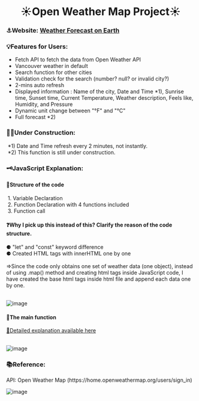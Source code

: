 <h1 align="center">☀️Open Weather Map Project☀️</h1>
<h3 align="left">⚓Website: <a href = "https://yuki-m.ciccc.tech/">Weather Forecast on Earth</a></h3>
<h3 align="left">💡Features for Users:</h3>

- Fetch API to fetch the data from Open Weather API
- Vancouver weather in default
- Search function for other cities
- Validation check for the search (number? null? or invalid city?)
- 2-mins auto refresh
- Displayed information : Name of the city, Date and Time *1), Sunrise time, Sunset time, Current Temperature, Weather description, Feels like, Humidity, and Pressure
- Dynamic unit change between "°F" and "°C"
- Full forecast *2)

<h3 align="left">🙇‍♀️Under Construction:</h3>
  &nbsp*1) Date and Time refresh every 2 minutes, not instantly.<br>
  &nbsp*2) This function is still under construction.

<h3 align="left">🗝️JavaScript Explanation:</h3>
  <h4>🧱Structure of the code</h4>
  &nbsp1. Variable Declaration<br>
  &nbsp2. Function Declaration with 4 functions included<br>
  &nbsp3. Function call <br>

  <h4>❓Why I pick up this instead of this? Clarify the reason of the code structure.</h4>
  ⚈ "let" and "const" keyword difference<br>
  ⚈ Created HTML tags with innerHTML one by one<br><br>
     ⇒Since the code only obtains one set of weather data (one object), instead of using .map() method and creating html tags inside JavaScript code,
      I have created the base html tags inside html file and append each data one by one.<br><br>
  
  ![image](https://user-images.githubusercontent.com/76931326/111812215-222fe180-8895-11eb-99cc-8bb6454c12fd.png)
  
<h4>🏴󠁵󠁳󠁭󠁥󠁿The main function</h4>
<a href ="https://github.com/YukiRamu/WMAD-Open-Weather-Map-Project/blob/master/Midterm_Note.pdf" target = "_blank">🔗Detailed explanation available here</a>
<br><br>


![image](https://user-images.githubusercontent.com/76931326/111107931-0f27b500-8515-11eb-9800-4e3d0e5a9cda.png)

<h3 align="left">📚Reference:</h3>
<p align="left">API: Open Weather Map (https://home.openweathermap.org/users/sign_in)</p>

![image](https://user-images.githubusercontent.com/76931326/110907174-dc39b300-82c1-11eb-85d7-27464cf5c7e5.png)

